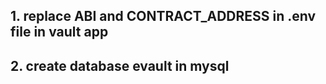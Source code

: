 ## 1. replace ABI and CONTRACT_ADDRESS in .env file in vault app
## 2. create database evault in mysql